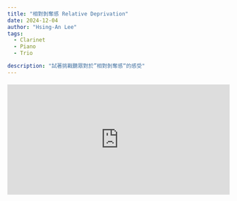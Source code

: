 ```yaml
---
title: "相對剝奪感 Relative Deprivation"
date: 2024-12-04
author: "Hsing-An Lee"
tags: 
  - Clarinet
  - Piano
  - Trio

description: "試著挑戰聽眾對於”相對剝奪感“的感受"
---
```


<div class="youtube-embed" style="max-width:900px; margin: 1.2rem 0;">
  <iframe width="100%" height="250" src="https://www.youtube.com/embed/mwNRsrCOfXo" frameborder="0" allow="accelerometer; autoplay; clipboard-write; encrypted-media; gyroscope; picture-in-picture" allowfullscreen></iframe>
</div>





